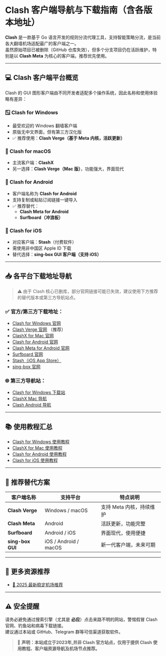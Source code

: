 # Clash 客户端导航与下载指南（含各版本地址）

**Clash** 是一款基于 Go 语言开发的规则分流代理工具，支持智能策略分流，是当前各大翻墙机场适配最广的客户端之一。  
虽然原始项目已被删除（GitHub 仓库失效），但多个分支项目仍在活跃维护，特别是以 **Clash Meta** 为核心的客户端，推荐优先使用。

---

## 💻 Clash 客户端平台概览

Clash 的 GUI 图形客户端由不同开发者适配多个操作系统，因此名称和使用体验略有差异：

### 🪟 Clash for Windows
- 最受欢迎的 Windows 翻墙客户端
- 原版无中文界面，但有第三方汉化版
- ✅ 推荐使用：**Clash Verge（基于 Meta 内核，活跃更新）**

### 🍎 Clash for macOS
- 主流客户端：**ClashX**
- 另一选择：**Clash Verge（Mac 版）**，功能强大，界面现代

### 🤖 Clash for Android
- 客户端名称为 **Clash for Android**
- 支持复制或粘贴订阅链接一键导入
- ✅ 推荐替代：
  - **Clash Meta for Android**
  - **Surfboard（冲浪板）**

### 📱 Clash for iOS
- 对应客户端：**Stash**（付费软件）
- 需使用非中国区 Apple ID 下载
- 替代选择：**sing-box GUI 客户端（支持 iOS）**

---

## 📥 各平台下载地址导航

> ⚠️ 由于 Clash 核心已删库，部分官网链接可能已失效，建议使用下方推荐的替代版本或第三方导航站点。

### ✅ 官方/第三方下载地址：

- [Clash for Windows 官网](#)
- [Clash Verge 官网](#) （推荐）
- [ClashX for Mac 官网](#)
- [Clash for Android 官网](#)
- [Clash Meta for Android 官网](#)
- [Surfboard 官网](#)
- [Stash（iOS App Store）](#)
- [sing-box 官网](#)

### 🌐 第三方导航站：

- [Clash for Windows 下载站](https://clashxhub.com/clash-windows/)
- [ClashX Mac 导航](https://clashxhub.com/clash-mac-2/)
- [Clash Android 导航](https://clashxhub.com/clash-android/)

---

## 📚 使用教程汇总

- [Clash for Windows 使用教程](https://clashxhub.com/clash-for-windows/)
- [ClashX for Mac 使用教程](https://clashxhub.com/clashx-for-mac/)
- [Clash for Android 使用教程](https://clashxhub.com/clash-for-android/)
- [Clash for iOS 使用教程](https://clashxhub.com/shadowrocket-for-ios/)

---

## 🚀 推荐替代方案

| 客户端名称        | 支持平台           | 特点说明                     |
|------------------|--------------------|------------------------------|
| **Clash Verge**  | Windows / macOS    | 支持 Meta 内核，持续维护     |
| **Clash Meta**   | Android            | 活跃更新，功能完整           |
| **Surfboard**    | Android / iOS      | 界面现代，使用便捷           |
| **sing-box GUI** | iOS / Android / macOS | 新一代客户端，未来可期     |

---

## 📡 更多资源推荐

- [🚀 2025 最新稳定机场推荐](https://clashxhub.com/node-subscribe-recommend/)

---

## ⚠️ 安全提醒

请务必避免通过搜索引擎（尤其是 **必应**）点击来路不明的网站，警惕假冒 Clash 官网、钓鱼站和病毒下载链接。  
建议通过本站或 GitHub、Telegram 群等可信渠道获取软件。

> 📌 **声明：本站成立于2023年,并非 Clash 官方站点，仅用于提供 Clash 使用教程、客户端资源导航及机场节点推荐。**
